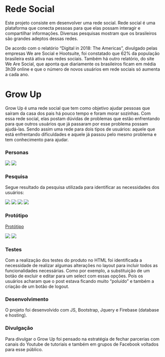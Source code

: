 # Rede Social
<p>Este projeto consiste em desenvolver uma rede social.
Rede social é uma plataforma que conecta pessoas para que elas possam interagir e compartilhar informações. Diversas pesquisas mostram que os brasileiros são grandes adeptos dessas redes.</p>
<p>De acordo com o relatório “Digital in 2018: The Americas”, divulgado pelas empresas We are Social e Hootsuite, foi constatado que 62% da população brasileira está ativa nas redes sociais. Também há outro relatório, do site We Are Social, que aponta que diariamente os brasileiros ficam em média 3h39 online e que o número de novos usuários em rede sociais só aumenta a cada ano.</p>

# Grow Up
<p>Grow Up é uma rede social que tem como objetivo ajudar pessoas que saíram da casa dos pais há pouco tempo e foram morar sozinhas. Com essa rede social, elas postam dúvidas de problemas que estão enfrentando para que outros usuários que já passaram por esse problema possam ajudá-las. 
Sendo assim uma rede para dois tipos de usuários: aquele que está enfrentando dificuldades e aquele já passou pelo mesmo problema e tem conhecimento para ajudar.</p>

### Personas
![](public/assets/img/alessandra-persona.png)
![](public/assets/img/marcelo-persona.png)

### Pesquisa
<p>Segue resultado da pesquisa utilizada para identificar as necessidades dos usuários:</p>

![](public/assets/img/form-1.png)
![](public/assets/img/form-2.png)
![](public/assets/img/form-3.png)
![](public/assets/img/form-4.png)

### Protótipo
[Protótipo](https://www.figma.com/proto/UWwRd46Mawe9coHzOR4pb8kZ/Login?node-id=3%3A2&scaling=scale-down)

![](public/assets/img/prot-1.png)
![](public/assets/img/prot-2.png)

### Testes
<p>Com a realização dos testes do produto no HTML foi identificada a necessidade de realizar algumas alterações no layout para incluir todos as funcionalidades necessárias. Como por exemplo, a substituição de um botão de excluir e editar para um select com essas opções. Pois os usuários acharam que o post estava ficando muito “poluído” e também a criação de um botão de logout.</p>

### Desenvolvimento
O projeto foi desenvolvido com JS, Bootstrap, Jquery e Firebase (database e hosting).

### Divulgação
<p>Para divulgar o Grow Up foi pensado na estratégia de fechar parcerias com canais do Youtube de tutoriais e também em grupos de Facebook voltados para esse público.</p>
